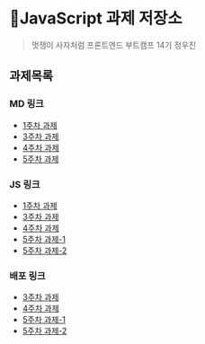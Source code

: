 # 📌JavaScript 과제 저장소

> 멋쟁이 사자처럼 프론트엔드 부트캠프 14기
> 정우진

## 과제목록

### MD 링크

- [1주차 과제](./src/md/01-homwork.md)
- [3주차 과제](./src/md/03-homwork.md)
- [4주차 과제](./src/md/04-homwork.md)
- [5주차 과제](./src/md/05-homwork.md)

### JS 링크

- [1주차 과제](./src/js/01-homework.js)
- [3주차 과제](./src/js/03-homework.js)
- [4주차 과제](./src/js/04-homework.js)
- [5주차 과제-1](./src/page/begin/scripts/homework-5-1.js)
- [5주차 과제-2](./src/page/begin/scripts/homework-5-2.js)

### 배포 링크

- [3주차 과제](https://wjinss.github.io/homework-js/src/page/homework-3.html)
- [4주차 과제](https://wjinss.github.io/homework-js/src/page/homework-4.html)
- [5주차 과제-1](https://wjinss.github.io/homework-js/src/page/begin/homework-5-2.html)
- [5주차 과제-2](https://wjinss.github.io/homework-js/src/page/begin/homework-5-2.html)
